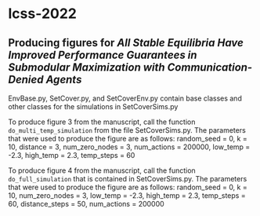 # lcss-2022
## Producing figures for *All Stable Equilibria Have Improved Performance Guarantees in Submodular Maximization with Communication-Denied Agents*

EnvBase.py, SetCover.py, and SetCoverEnv.py contain base classes and other classes for the simulations in SetCoverSims.py

To produce figure 3 from the manuscript, call the function `do_multi_temp_simulation` from the file SetCoverSims.py.
The parameters that were used to produce the figure are as follows: random_seed = 0, k = 10, distance = 3,
num_zero_nodes = 3, num_actions = 200000, low_temp = -2.3, high_temp = 2.3, temp_steps = 60

To produce figure 4 from the manuscript, call the function `do_full_simulation` that is contained in SetCoverSims.py.
The parameters that were used to produce the figure are as follows: random_seed = 0, k = 10, num_zero_nodes = 3,
low_temp = -2.3, high_temp = 2.3, temp_steps = 60, distance_steps = 50, num_actions = 200000